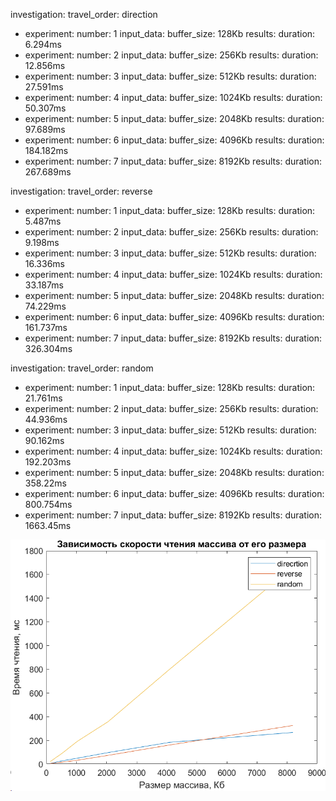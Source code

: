investigation:
travel_order: direction
- experiment:
number: 1
input_data:
buffer_size: 128Kb
results:
duration: 6.294ms
- experiment:
number: 2
input_data:
buffer_size: 256Kb
results:
duration: 12.856ms
- experiment:
number: 3
input_data:
buffer_size: 512Kb
results:
duration: 27.591ms
- experiment:
number: 4
input_data:
buffer_size: 1024Kb
results:
duration: 50.307ms
- experiment:
number: 5
input_data:
buffer_size: 2048Kb
results:
duration: 97.689ms
- experiment:
number: 6
input_data:
buffer_size: 4096Kb
results:
duration: 184.182ms
- experiment:
number: 7
input_data:
buffer_size: 8192Kb
results:
duration: 267.689ms

investigation:
travel_order: reverse
- experiment:
number: 1
input_data:
buffer_size: 128Kb
results:
duration: 5.487ms
- experiment:
number: 2
input_data:
buffer_size: 256Kb
results:
duration: 9.198ms
- experiment:
number: 3
input_data:
buffer_size: 512Kb
results:
duration: 16.336ms
- experiment:
number: 4
input_data:
buffer_size: 1024Kb
results:
duration: 33.187ms
- experiment:
number: 5
input_data:
buffer_size: 2048Kb
results:
duration: 74.229ms
- experiment:
number: 6
input_data:
buffer_size: 4096Kb
results:
duration: 161.737ms
- experiment:
number: 7
input_data:
buffer_size: 8192Kb
results:
duration: 326.304ms

investigation:
travel_order: random
- experiment:
number: 1
input_data:
buffer_size: 128Kb
results:
duration: 21.761ms
- experiment:
number: 2
input_data:
buffer_size: 256Kb
results:
duration: 44.936ms
- experiment:
number: 3
input_data:
buffer_size: 512Kb
results:
duration: 90.162ms
- experiment:
number: 4
input_data:
buffer_size: 1024Kb
results:
duration: 192.203ms
- experiment:
number: 5
input_data:
buffer_size: 2048Kb
results:
duration: 358.22ms
- experiment:
number: 6
input_data:
buffer_size: 4096Kb
results:
duration: 800.754ms
- experiment:
number: 7
input_data:
buffer_size: 8192Kb
results:
duration: 1663.45ms

![img.png](img.png)